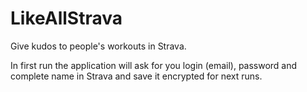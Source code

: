 # LikeAllStrava

Give kudos to people's workouts in Strava.

In first run the application will ask for you login (email), password and complete name in Strava and save it encrypted for next runs.
